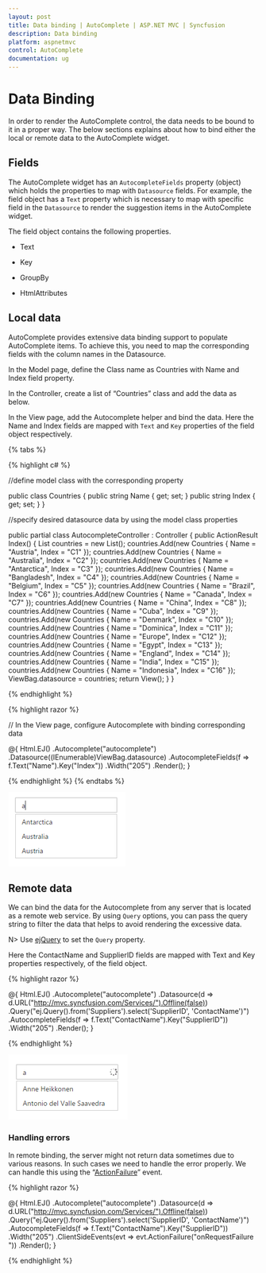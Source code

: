 ```yaml
---
layout: post
title: Data binding | AutoComplete | ASP.NET MVC | Syncfusion
description: Data binding
platform: aspnetmvc
control: AutoComplete
documentation: ug
---
```


# Data Binding

In order to render the AutoComplete control, the data needs to be bound to it in a proper way. The below sections explains about how to bind either the local or remote data to the AutoComplete widget.

## Fields

The AutoComplete widget has an `AutocompleteFields` property (object) which holds the properties to map with `Datasource` fields. For example, the field object has a `Text` property which is necessary to map with specific field in the `Datasource` to render the suggestion items in the AutoComplete widget.

The field object contains the following properties.

* Text

* Key

* GroupBy

* HtmlAttributes



## Local data

AutoComplete provides extensive data binding support to populate AutoComplete items. To achieve this, you need to map the corresponding fields with the column names in the Datasource. 


In the Model page, define the Class name as Countries with Name and Index field property.

In the Controller, create a list of “Countries” class and add the data as below.

In the View page, add the Autocomplete helper and bind the data. Here the Name and Index fields are mapped with `Text` and `Key` properties of the field object respectively.

{% tabs %}

{% highlight c# %}

//define model class with the corresponding property

public class Countries
    {
        public string Name { get; set; }
        public string Index { get; set; }
    }

//specify desired datasource data by using the model class properties

public partial class AutocompleteController : Controller
{
    public ActionResult Index()
       {
            List<Countries> countries = new List<Countries>();
            countries.Add(new Countries { Name = "Austria", Index = "C1" });
            countries.Add(new Countries { Name = "Australia", Index = "C2" });
            countries.Add(new Countries { Name = "Antarctica", Index = "C3" });
            countries.Add(new Countries { Name = "Bangladesh", Index = "C4" });
            countries.Add(new Countries { Name = "Belgium", Index = "C5" });
            countries.Add(new Countries { Name = "Brazil", Index = "C6" });
            countries.Add(new Countries { Name = "Canada", Index = "C7" });
            countries.Add(new Countries { Name = "China", Index = "C8" });
            countries.Add(new Countries { Name = "Cuba", Index = "C9" });
            countries.Add(new Countries { Name = "Denmark", Index = "C10" });
            countries.Add(new Countries { Name = "Dominica", Index = "C11" });
            countries.Add(new Countries { Name = "Europe", Index = "C12" });
            countries.Add(new Countries { Name = "Egypt", Index = "C13" });
            countries.Add(new Countries { Name = "England", Index = "C14" });
            countries.Add(new Countries { Name = "India", Index = "C15" });
            countries.Add(new Countries { Name = "Indonesia", Index = "C16" });
            ViewBag.datasource = countries;
            return View();
        }
}


{% endhighlight %}

{% highlight razor %}

// In the View page, configure Autocomplete with binding corresponding data
    
@{
        Html.EJ()
            .Autocomplete("autocomplete")
            .Datasource((IEnumerable<Countries>)ViewBag.datasource)
            .AutocompleteFields(f => f.Text("Name").Key("Index"))
            .Width("205")
            .Render();
}

{% endhighlight %}
 {% endtabs %}


![AutoComplete-LocalData](data-binding_images\data-binding_img1.png)


## Remote data

We can bind the data for the Autocomplete from any server that is located as a remote web service. By using `Query` options, you can pass the query string to filter the data that helps to avoid rendering the excessive data. 

N> Use [ejQuery](http://help.syncfusion.com/js/api/ejquery) to set the `Query` property.

Here the ContactName and SupplierID fields are mapped with Text and Key properties respectively, of the field object.


{% highlight razor %}

@{
    Html.EJ()
        .Autocomplete("autocomplete")
        .Datasource(d => d.URL("http://mvc.syncfusion.com/Services/").Offline(false))
        .Query("ej.Query().from('Suppliers').select('SupplierID', 'ContactName')")
        .AutocompleteFields(f => f.Text("ContactName").Key("SupplierID"))
        .Width("205")
        .Render();
}


{% endhighlight %}



![AutoComplete-OData](data-binding_images\data-binding_img2.png)


### Handling errors

In remote binding, the server might not return data sometimes due to various reasons. In such cases we need to handle the error properly. We can handle this using the “[ActionFailure](http://help.syncfusion.com/js/api/ejautocomplete)” event.

{% highlight razor %}

@{
    Html.EJ()
        .Autocomplete("autocomplete")
        .Datasource(d => d.URL("http://mvc.syncfusion.com/Services/").Offline(false))
        .Query("ej.Query().from('Suppliers').select('SupplierID', 'ContactName')")
        .AutocompleteFields(f => f.Text("ContactName").Key("SupplierID"))
        .Width("205")
        .ClientSideEvents(evt => evt.ActionFailure("onRequestFailure "))
        .Render();
}
    
<script>
    function onRequestFailure(args) {
        //Error handler
    }
</script>


{% endhighlight %}







